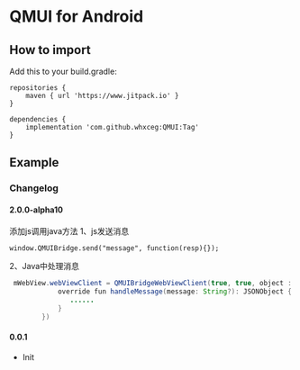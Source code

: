 # QMUI for Android



## How to import

Add this to your build.gradle:

```
repositories {
    maven { url 'https://www.jitpack.io' }
}

dependencies {
    implementation 'com.github.whxceg:QMUI:Tag'
}
```

## Example


### Changelog

#### 2.0.0-alpha10
添加js调用java方法
 1、js发送消息
 ```xml
 window.QMUIBridge.send("message", function(resp){});
 ```

 2、Java中处理消息
 ```java
  mWebView.webViewClient = QMUIBridgeWebViewClient(true, true, object : QMUIWebViewBridgeHandler(mWebView) {
             override fun handleMessage(message: String?): JSONObject {
                ......
             }
         })
 ```


#### 0.0.1
* Init

